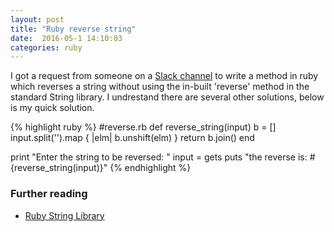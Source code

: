 ```yaml
---
layout: post
title: "Ruby reverse string"
date:  2016-05-1 14:10:03
categories: ruby
---
```


I got a request from someone on a [Slack channel](https://slack.com/) to write a method in ruby which reverses a string without using the in-built 'reverse' method in the standard String library. I undrestand there are several other solutions, below is my quick solution.

{% highlight ruby %}
#reverse.rb
def reverse_string(input)
  b = []
  input.split('').map { |elm| b.unshift(elm) }
  return b.join()
end

print "Enter the string to be reversed: "
input = gets
puts "the reverse is: #{reverse_string(input)}"
{% endhighlight %}


### Further reading
* [Ruby String Library](http://ruby-doc.org/core-2.3.0/String.html#method-i-reverse)
